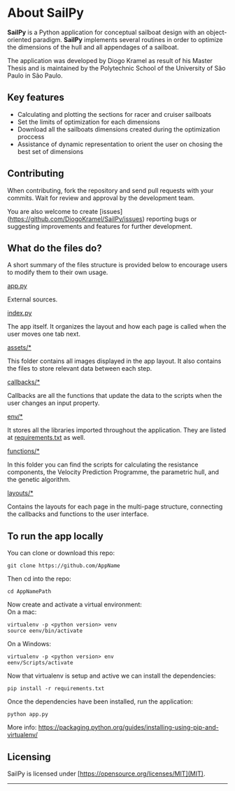 # About SailPy

**SailPy** is a Python application for conceptual sailboat design with an object-oriented paradigm. **SailPy**  implements several routines in order to optimize the dimensions of the hull and all appendages of a sailboat. 

The application was developed by Diogo Kramel as result of his Master Thesis and is maintained by the Polytechnic School of the University of São Paulo in São Paulo.

## Key features

- Calculating and plotting the sections for racer and cruiser sailboats
- Set the limits of optimization for each dimensions
- Download all the sailboats dimensions created during the optimization proccess
- Assistance of dynamic representation to orient the user on chosing the best set of dimensions

## Contributing

When contributing, fork the repository and send pull requests with your commits. Wait for review and approval by the development team.

You are also welcome to create [issues] (https://github.com/DiogoKramel/SailPy/issues) reporting bugs or suggesting improvements and features for further development.

## What do the files do?

A short summary of the files structure is provided below to encourage users to modify them to their own usage.

[app.py](app.py)

External sources.

[index.py](index.py)

The app itself. It organizes the layout and how each page is called when the user moves one tab next.

[assets/*]()

This folder contains all images displayed in the app layout. It also contains the files to store relevant data between each step.

[callbacks/*]()

Callbacks are all the functions that update the data to the scripts when the user changes an input property. 

[env/*]()

It stores all the libraries imported throughout the application. They are listed at [requirements.txt](requirements.txt) as well.

[functions/*]()

In this folder you can find the scripts for calculating the resistance components, the Velocity Prediction Programme, the parametric hull, and the genetic algorithm.

[layouts/*]()

Contains the layouts for each page in the multi-page structure, connecting the callbacks and functions to the user interface.


## To run the app locally

You can clone or download this repo:

```
git clone https://github.com/AppName
```

Then cd into the repo:

```
cd AppNamePath
```

Now create and activate a virtual environment:  
On a mac:

```
virtualenv -p <python version> venv
source eenv/bin/activate
```

On a Windows:

```
virtualenv -p <python version> env
eenv/Scripts/activate
```

Now that virtualenv is setup and active we can install the dependencies:

```
pip install -r requirements.txt
```

Once the dependencies have been installed, run the application:

```
python app.py
```

More info: https://packaging.python.org/guides/installing-using-pip-and-virtualenv/

## Licensing

SailPy is licensed under [https://opensource.org/licenses/MIT](MIT).

***